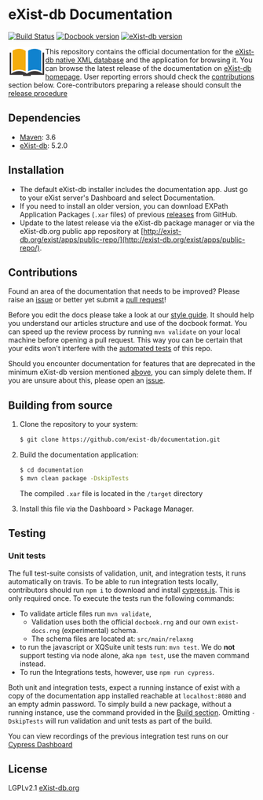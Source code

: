 # eXist-db Documentation
[![Build Status](https://travis-ci.com/eXist-db/documentation.svg?branch=master)](https://travis-ci.com/eXist-db/documentation)
[![Docbook version](https://img.shields.io/badge/docbook-5.1-19a5a4.svg)](http://docbook.org/xml/5.1/)
[![eXist-db version](https://img.shields.io/badge/eXist_db-5.2.0-blue.svg)](http://www.exist-db.org/exist/apps/homepage/index.html)

<img src="src/main/xar-resources/icon.png" align="left" width="15%"/>

This repository contains the official documentation for the [eXist-db native XML database](http://www.exist-db.org) and the application for browsing it. You can browse the latest release of the documentation on [eXist-db homepage](http://exist-db.org/exist/apps/doc/). User reporting errors should check the [contributions](#contributions) section below. Core-contributors preparing a release should consult the [release procedure](RELEASE.md)

## Dependencies
-   [Maven](https://maven.apache.org): 3.6
-   [eXist-db](http://exist-db.org): 5.2.0

## Installation
-   The default eXist-db installer includes the documentation app. Just go to your eXist server's Dashboard and select Documentation.
-   If you need to install an older version, you can download EXPath Application Packages (`.xar` files) of previous [releases](https://github.com/eXist-db/documentation/releases) from GitHub.
-   Update to the latest release via the eXist-db package manager or via the eXist-db.org public app repository at [http://exist-db.org/exist/apps/public-repo/](http://exist-db.org/exist/apps/public-repo/).

## Contributions
Found an area of the documentation that needs to be improved? Please raise an [issue](https://github.com/eXist-db/documentation/issues) or better yet submit a [pull request](https://github.com/eXist-db/documentation/pulls)!

Before you edit the docs please take a look at our [style guide](https://www.exist-db.org/exist/apps/doc/author-reference). It should help you understand our articles structure and use of the docbook format. You can speed up the review process by running `mvn validate` on your local machine before opening a pull request. This way you can be certain that your edits won't interfere with the [automated tests](https://travis-ci.org/eXist-db/documentation) of this repo.

Should you encounter documentation for features that are deprecated in the minimum eXist-db version mentioned [above](#dependencies), you can simply delete them. If you are unsure about this, please open an [issue](https://github.com/eXist-db/documentation/issues).

## Building from source
1.  Clone the repository to your system:
    ```bash
    $ git clone https://github.com/exist-db/documentation.git
    ```

2.  Build the documentation application:
    ```bash
    $ cd documentation
    $ mvn clean package -DskipTests
    ```
    The compiled `.xar` file is located in the `/target` directory

3.  Install this file via the Dashboard > Package Manager.

## Testing

### Unit tests
The full test-suite consists of validation, unit, and integration tests, it runs automatically on travis. To be able to run integration tests locally, contributors should run `npm i` to download and install [cypress.js](https://www.cypress.io). This is only required once. To execute the tests run the following commands:          
-   To validate article files run `mvn validate`,
    -   Validation uses both the official `docbook.rng` and our own `exist-docs.rng` (experimental) schema.
    -   The schema files are located at: `src/main/relaxng`
-   to run the javascript or XQSuite unit tests run: `mvn test`. We do **not** support testing via node alone, aka `npm test`, use the maven command instead.
-   To run the Integrations tests, however, use `npm run cypress`.

Both unit and integration tests, expect a running instance of exist with a copy of the documentation app installed reachable at `localhost:8080` and an empty admin password. To simply build a new package, without a running instance, use the command provided in the [Build section](#Building-from-source). Omitting `-DskipTests` will run validation and unit tests as part of the build.

You can view recordings of the previous integration test runs on our [Cypress Dashboard](https://dashboard.cypress.io/#/projects/h8zx19/runs)

## License
LGPLv2.1 [eXist-db.org](http://exist-db.org/exist/apps/homepage/index.html)
